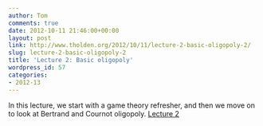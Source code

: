 ```yaml
---
author: Tom
comments: true
date: 2012-10-11 21:46:00+00:00
layout: post
link: http://www.tholden.org/2012/10/11/lecture-2-basic-oligopoly-2/
slug: lecture-2-basic-oligopoly-2
title: 'Lecture 2: Basic oligopoly'
wordpress_id: 57
categories:
- 2012-13
---
```


In this lecture, we start with a game theory refresher, and then we move on to look at Bertrand and Cournot oligopoly.  [Lecture 2](http://www.scribd.com/doc/109761047/Lecture-2)
